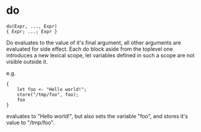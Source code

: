 # do

```
do(Expr, ..., Expr)
{ Expr; ...; Expr }
```

Do evaluates to the value of it's final argument, all other arguments
are evaluated for side effect. Each do block aside from the toplevel
one introduces a new lexical scope, let variables defined in such a
scope are not visible outside it.

e.g.
```
{
    let foo <- "Hello world!";
    store("/tmp/foo", foo);
    foo
}
```

evaluates to "Hello world!", but also sets the variable "foo", and
stores it's value to "/tmp/foo".


